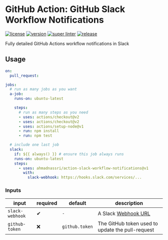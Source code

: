 # GitHub Action: GitHub Slack Workflow Notifications

[![license][license-img]][license-url]
[![version][version-img]][version-url]
[![super linter][super-linter-img]][super-linter-url]
[![release][release-img]][release-url]

[license-url]: LICENSE
[license-img]: https://badgen.net/github/license/ahmadnassri/action-slack-workflow-notifications

[version-url]: https://github.com/ahmadnassri/action-slack-workflow-notifications/releases
[version-img]: https://badgen.net//github/release/ahmadnassri/action-slack-workflow-notifications

[super-linter-url]: https://github.com/ahmadnassri/action-slack-workflow-notifications/actions?query=workflow%3Asuper-linter
[super-linter-img]: https://github.com/ahmadnassri/action-slack-workflow-notifications/workflows/super-linter/badge.svg

[release-url]: https://github.com/ahmadnassri/action-slack-workflow-notifications/actions?query=workflow%3Arelease
[release-img]: https://github.com/ahmadnassri/action-slack-workflow-notifications/workflows/release/badge.svg

Fully detailed GitHub Actions workflow notifications in Slack

## Usage

```yaml
on:
  pull_request:

jobs:
  # run as many jobs as you want
  a-job:
    runs-on: ubuntu-latest

    steps:
      # run as many steps as you need
      - uses: actions/checkout@v2
      - uses: actions/checkout@v2
      - uses: actions/setup-node@v1
      - run: npm install
      - run: npm test

  # include one last job
  slack:
    if: ${{ always() }} # ensure this job always runs
    runs-on: ubuntu-latest
    steps:
      - uses: ahmadnassri/action-slack-workflow-notifications@v1
        with:
          slack-webhook: https://hooks.slack.com/services/...
```

### Inputs

| input            | required | default        | description                                                     |
| ---------------- | -------- | -------------- | --------------------------------------------------------------- |
| `slack-webhook`  | ✔        | `-`            | A Slack [Webhook URL](https://api.slack.com/messaging/webhooks) |
| `github-token`   | ❌       | `github.token` | The GitHub token used to update the pull-request                |
